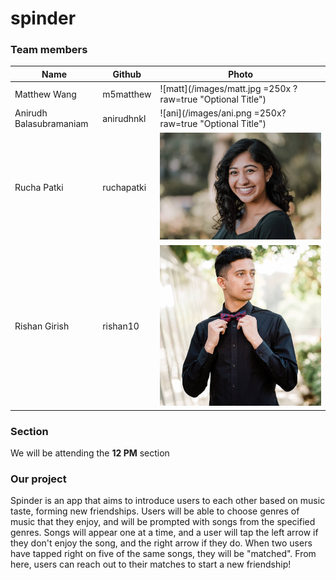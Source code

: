 # spinder

### Team members
|Name|Github|Photo|
|---|---|---|
|Matthew Wang|m5matthew|![matt](/images/matt.jpg =250x ?raw=true "Optional Title")|
|Anirudh Balasubramaniam|anirudhnkl|![ani](/images/ani.png =250x?raw=true "Optional Title")|
|Rucha Patki|ruchapatki|![rucha](/images/rucha.jpg?raw=true "Optional Title")|
|Rishan Girish|	rishan10|![rishan](/images/rishan.jpg?raw=true "Optional Title")|

### Section
We will be attending the **12 PM** section

### Our project
Spinder is an app that aims to introduce users to each other based on music taste, forming new friendships. Users will be able to choose genres of music that they enjoy, and will be prompted with songs from the specified genres. Songs will appear one at a time, and a user will tap the left arrow if they don't enjoy the song, and the right arrow if they do. When two users have tapped right on five of the same songs, they will be "matched". From here, users can reach out to their matches to start a new friendship!
